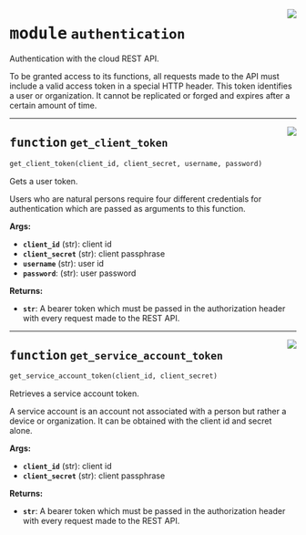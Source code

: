 <!-- markdownlint-disable -->

<a href="../vathos/authentication.py#L0"><img align="right" style="float:right;" src="https://img.shields.io/badge/-source-cccccc?style=flat-square"></a>

# <kbd>module</kbd> `authentication`
Authentication with the cloud REST API. 

To be granted access to its functions, all requests made to the API must include a valid access token in a special HTTP header. This token identifies a user or organization. It cannot be replicated or forged and expires after a certain amount of time. 


---

<a href="../vathos/authentication.py#L21"><img align="right" style="float:right;" src="https://img.shields.io/badge/-source-cccccc?style=flat-square"></a>

## <kbd>function</kbd> `get_client_token`

```python
get_client_token(client_id, client_secret, username, password)
```

Gets a user token. 

Users who are natural persons require four different credentials for authentication which are passed as arguments to this function. 



**Args:**
 
 - <b>`client_id`</b> (str):  client id 
 - <b>`client_secret`</b> (str):  client passphrase 
 - <b>`username`</b> (str):  user id 
 - <b>`password`</b>:  (str): user password 



**Returns:**
 
 - <b>`str`</b>:  A bearer token which must be passed in the authorization header with  every request made to the REST API. 


---

<a href="../vathos/authentication.py#L52"><img align="right" style="float:right;" src="https://img.shields.io/badge/-source-cccccc?style=flat-square"></a>

## <kbd>function</kbd> `get_service_account_token`

```python
get_service_account_token(client_id, client_secret)
```

Retrieves a service account token. 

A service account is an account not associated with a person but rather a device or organization. It can be obtained with the client id and secret alone.  



**Args:**
 
 - <b>`client_id`</b> (str):  client id 
 - <b>`client_secret`</b> (str):  client passphrase 



**Returns:**
 
 - <b>`str`</b>:  A bearer token which must be passed in the authorization header with  every request made to the REST API. 


